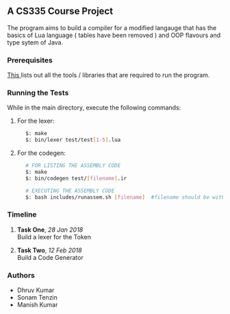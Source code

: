 ## A CS335 Course Project
The program aims to build a compiler for a modified langauge that has the basics of Lua language ( tables have been removed ) and OOP flavours and type sytem of Java.

### Prerequisites
[ This ](requirements.txt) lists out all the tools / libraries that are required to run the program.

### Running the Tests
While in the main directory, execute the following commands:<br>

1. For the lexer:
  ``` bash 
        $: make 
        $: bin/lexer test/test[1-5].lua
  ```

2. For the codegen:
  ``` bash
        # FOR LISTING THE ASSEMBLY CODE
        $: make
        $: bin/codegen test/[filename].ir

        # EXECUTING THE ASSEMBLY CODE
        $: bash includes/runassem.sh [filename]  #filename should be without extension or directory
  ```

### Timeline

1. <b>Task One</b>, <i> 28 Jan 2018 </i><br>
  Build a lexer for the Token

2. <b>Task Two</b>, <i> 12 Feb 2018 </i><br>
  Build a Code Generator

### Authors
* Dhruv Kumar
* Sonam Tenzin
* Manish Kumar
